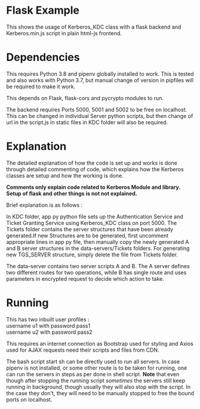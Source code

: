 # Flask Example

This shows the usage of Kerberos_KDC class with a flask backend and Kerberos.min.js script in plain html-js frontend.

# Dependencies

This requires Python 3.8 and pipenv globally installed to work.
This is tested and also works with Python 3.7, but manual change of version in pipfiles will be required to make it work.

This depends on Flask, flask-cors and pycrypto modules to run.

The backend requires Ports 5000, 5001 and 5002 to be free on localhost.
This can be changed in individual Server python scripts, but then change of url in the script.js in static files in KDC folder will also be required.

# Explanation

The detailed explanation of how the code is set up and works is done through detailed commenting of code, which explains how the Kerberos classes are setup and how the working is done.

<strong>Comments only explain code related to Kerberos Module and library. Setup of flask and other things is not not explained.</strong>

Brief explanation is as follows :

In KDC folder, app py python file sets up the Authentication Service and Ticket Granting Service using Kerberos_KDC class on port 5000.
The Tickets folder contains the server structures that have been already generated.If new Structures are to be generated, first uncomment appropriate lines in app py file, then manually copy the newly generated A and B server structures in the data-servers/Tickets folders.
For generating new TGS_SERVER structure, simply delete the file from Tickets folder.

The data-server contains two server scripts A and B.
The A server defines two different routes for two operations, while B has single route and uses parameters in encrypted request to decide which action to take.

# Running

This has two inbuilt user profiles :<br />
username u1 with password pass1<br />
username u2 with password pass2<br />

This requires an internet connection as Bootstrap used for styling and Axios used for AJAX requests need their scripts and files from CDN.

The bash script start sh can be directly used to run all servers. In case pipenv is not installed, or some other route is to be taken for running, one can run the servers in steps as per done in shell script.
<strong>Note</strong> that even though after stopping the running script _sometimes_ the servers still keep running in background, though usually they will also stop with the script. In the case they don't, they will need to be manually stopped to free the bound ports on localhost.
